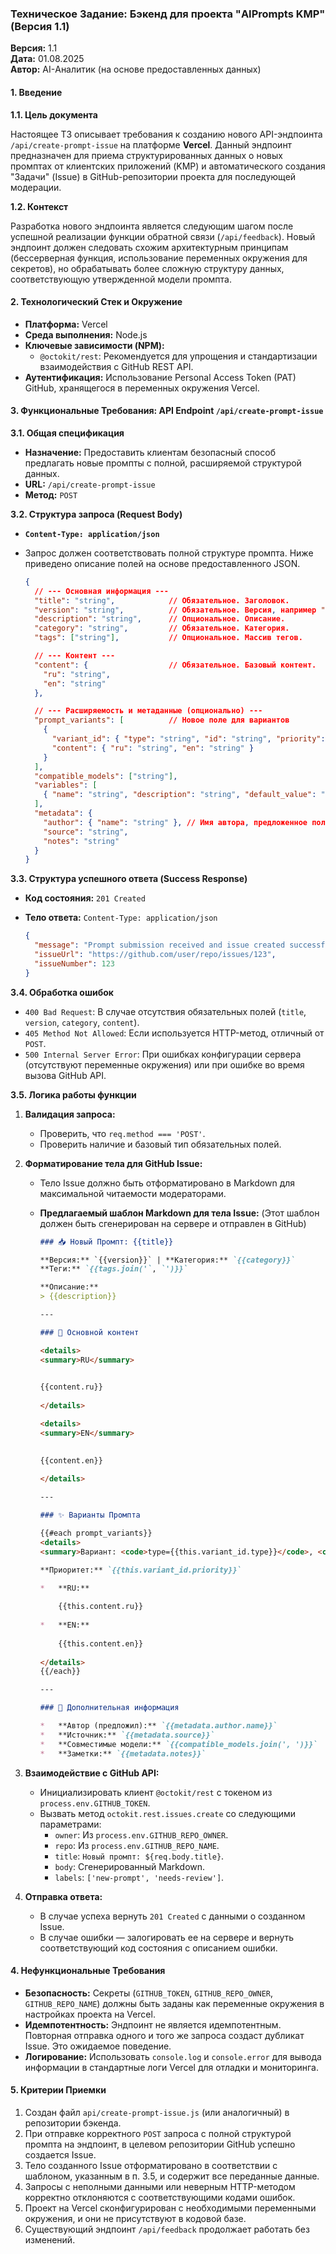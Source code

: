 ### Техническое Задание: Бэкенд для проекта "AIPrompts KMP" (Версия 1.1)

**Версия:** 1.1  
**Дата:** 01.08.2025  
**Автор:** AI-Аналитик (на основе предоставленных данных)

#### 1. Введение

**1.1. Цель документа**

Настоящее ТЗ описывает требования к созданию нового API-эндпоинта `/api/create-prompt-issue` на платформе **Vercel**. Данный эндпоинт предназначен для приема структурированных данных о новых промптах от клиентских приложений (KMP) и автоматического создания "Задачи" (Issue) в GitHub-репозитории проекта для последующей модерации.

**1.2. Контекст**

Разработка нового эндпоинта является следующим шагом после успешной реализации функции обратной связи (`/api/feedback`). Новый эндпоинт должен следовать схожим архитектурным принципам (бессерверная функция, использование переменных окружения для секретов), но обрабатывать более сложную структуру данных, соответствующую утвержденной модели промпта.

#### 2. Технологический Стек и Окружение

*   **Платформа:** Vercel
*   **Среда выполнения:** Node.js
*   **Ключевые зависимости (NPM):**
    *   `@octokit/rest`: Рекомендуется для упрощения и стандартизации взаимодействия с GitHub REST API.
*   **Аутентификация:** Использование Personal Access Token (PAT) GitHub, хранящегося в переменных окружения Vercel.

#### 3. Функциональные Требования: API Endpoint `/api/create-prompt-issue`

**3.1. Общая спецификация**

*   **Назначение:** Предоставить клиентам безопасный способ предлагать новые промпты с полной, расширяемой структурой данных.
*   **URL:** `/api/create-prompt-issue`
*   **Метод:** `POST`

**3.2. Структура запроса (Request Body)**

*   **`Content-Type: application/json`**
*   Запрос должен соответствовать полной структуре промпта. Ниже приведено описание полей на основе предоставленного JSON.

    ```json
    {
      // --- Основная информация ---
      "title": "string",            // Обязательное. Заголовок.
      "version": "string",          // Обязательное. Версия, например "1.0.0".
      "description": "string",      // Опциональное. Описание.
      "category": "string",         // Обязательное. Категория.
      "tags": ["string"],           // Опциональное. Массив тегов.

      // --- Контент ---
      "content": {                  // Обязательное. Базовый контент.
        "ru": "string",
        "en": "string"
      },

      // --- Расширяемость и метаданные (опционально) ---
      "prompt_variants": [          // Новое поле для вариантов
        {
          "variant_id": { "type": "string", "id": "string", "priority": "number" },
          "content": { "ru": "string", "en": "string" }
        }
      ],
      "compatible_models": ["string"],
      "variables": [
        { "name": "string", "description": "string", "default_value": "string" }
      ],
      "metadata": {
        "author": { "name": "string" }, // Имя автора, предложенное пользователем
        "source": "string",
        "notes": "string"
      }
    }
    ```

**3.3. Структура успешного ответа (Success Response)**

*   **Код состояния:** `201 Created`
*   **Тело ответа:** `Content-Type: application/json`

    ```json
    {
      "message": "Prompt submission received and issue created successfully.",
      "issueUrl": "https://github.com/user/repo/issues/123",
      "issueNumber": 123
    }
    ```

**3.4. Обработка ошибок**

*   `400 Bad Request`: В случае отсутствия обязательных полей (`title`, `version`, `category`, `content`).
*   `405 Method Not Allowed`: Если используется HTTP-метод, отличный от `POST`.
*   `500 Internal Server Error`: При ошибках конфигурации сервера (отсутствуют переменные окружения) или при ошибке во время вызова GitHub API.

**3.5. Логика работы функции**

1.  **Валидация запроса:**
    *   Проверить, что `req.method === 'POST'`.
    *   Проверить наличие и базовый тип обязательных полей.

2.  **Форматирование тела для GitHub Issue:**
    *   Тело Issue должно быть отформатировано в Markdown для максимальной читаемости модераторами.

    *   **Предлагаемый шаблон Markdown для тела Issue:**
        (Этот шаблон должен быть сгенерирован на сервере и отправлен в GitHub)

        ```markdown
        ### 📥 Новый Промпт: {{title}}

        **Версия:** `{{version}}` | **Категория:** `{{category}}`
        **Теги:** `{{tags.join('`, `')}}`

        **Описание:**
        > {{description}}

        ---

        ### 📝 Основной контент

        <details>
        <summary>RU</summary>

       
        {{content.ru}}
      
        </details>

        <details>
        <summary>EN</summary>

     
        {{content.en}}
       
        </details>

        ---

        ### ✨ Варианты Промпта

        {{#each prompt_variants}}
        <details>
        <summary>Вариант: <code>type={{this.variant_id.type}}</code>, <code>id={{this.variant_id.id}}</code></summary>

        **Приоритет:** `{{this.variant_id.priority}}`

        *   **RU:**
            
            {{this.content.ru}}
            
        *   **EN:**
            
            {{this.content.en}}
            
        </details>
        {{/each}}

        ---

        ### 🔧 Дополнительная информация

        *   **Автор (предложил):** `{{metadata.author.name}}`
        *   **Источник:** `{{metadata.source}}`
        *   **Совместимые модели:** `{{compatible_models.join(', ')}}`
        *   **Заметки:** `{{metadata.notes}}`
        ```

3.  **Взаимодействие с GitHub API:**
    *   Инициализировать клиент `@octokit/rest` с токеном из `process.env.GITHUB_TOKEN`.
    *   Вызвать метод `octokit.rest.issues.create` со следующими параметрами:
        *   `owner`: Из `process.env.GITHUB_REPO_OWNER`.
        *   `repo`: Из `process.env.GITHUB_REPO_NAME`.
        *   `title`: `Новый промпт: ${req.body.title}`.
        *   `body`: Сгенерированный Markdown.
        *   `labels`: `['new-prompt', 'needs-review']`.

4.  **Отправка ответа:**
    *   В случае успеха вернуть `201 Created` с данными о созданном Issue.
    *   В случае ошибки — залогировать ее на сервере и вернуть соответствующий код состояния с описанием ошибки.

#### 4. Нефункциональные Требования

*   **Безопасность:** Секреты (`GITHUB_TOKEN`, `GITHUB_REPO_OWNER`, `GITHUB_REPO_NAME`) должны быть заданы как переменные окружения в настройках проекта на Vercel.
*   **Идемпотентность:** Эндпоинт не является идемпотентным. Повторная отправка одного и того же запроса создаст дубликат Issue. Это ожидаемое поведение.
*   **Логирование:** Использовать `console.log` и `console.error` для вывода информации в стандартные логи Vercel для отладки и мониторинга.

#### 5. Критерии Приемки

1.  Создан файл `api/create-prompt-issue.js` (или аналогичный) в репозитории бэкенда.
2.  При отправке корректного `POST` запроса с полной структурой промпта на эндпоинт, в целевом репозитории GitHub успешно создается Issue.
3.  Тело созданного Issue отформатировано в соответствии с шаблоном, указанным в п. 3.5, и содержит все переданные данные.
4.  Запросы с неполными данными или неверным HTTP-методом корректно отклоняются с соответствующими кодами ошибок.
5.  Проект на Vercel сконфигурирован с необходимыми переменными окружения, и они не присутствуют в кодовой базе.
6.  Существующий эндпоинт `/api/feedback` продолжает работать без изменений.